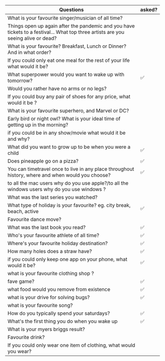 | Questions | asked?
| --------- | -----
| What is your favourite singer/musician of all time? |
| Things open up again after the pandemic and you have tickets to a festival... What top three artists are you seeing alive or dead? |
| What is your favourite? Breakfast, Lunch or Dinner? And in what order? |
| If you could only eat one meal for the rest of your life what would it be? |
| What superpower would you want to wake up with tomorrow? | ✅
| Would you rather have no arms or no legs? |
| If you could buy any pair of shoes for any price, what would it be ? |
| What is your favourite superhero, and Marvel or DC? |
| Early bird or night owl? What is your ideal time of getting up in the morning? |
| if you could be in any show/movie what would it be and why? |
| What did you want to grow up to be when you were a child | ✅
| Does pineapple go on a pizza? | ✅
| You can timetravel once to live in any place throughout history, where and when would you choose? | ✅
| to all the mac users why do you use apple?/to all the windows users why do you use windows ? |
| What was the last series you watched? |
| What type of holiday is your favourite? eg. city break, beach, active | ✅
| Favourite dance move? |
| What was the last book you read? | ✅
| Who's your favourite athlete of all time? | ✅
| Where's your favourite holiday destination? | ✅
| How many holes does a straw have? | ✅
| if you could only keep one app on your phone, what would it be? | ✅
| what is your favourite clothing shop ? |
| fave game? | ✅
| what food would you remove from existence | ✅
| what is your drive for solving bugs? | ✅
| what is your favourite song? |
| How do you typically spend your saturdays? | ✅
| What's the first thing you do when you wake up | ✅
| What is your myers briggs result? |
| Favourite drink? |
| If you could only wear one item of clothing, what would you wear? |
